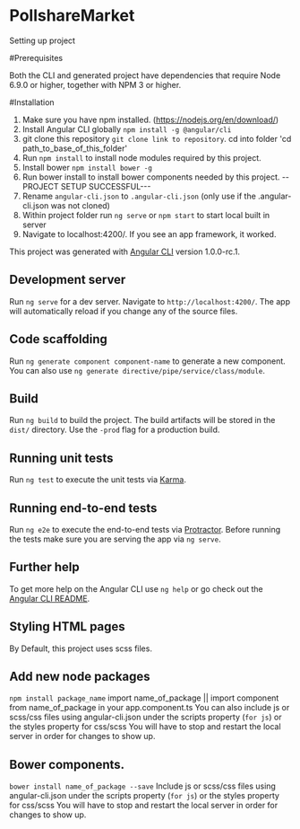 # PollshareMarket

Setting up project

#Prerequisites

Both the CLI and generated project have dependencies that require Node 6.9.0 or higher, together with NPM 3 or higher.

#Installation
1. Make sure you have npm installed. (https://nodejs.org/en/download/)
2. Install Angular CLI globally `npm install -g @angular/cli`
3. git clone this repository `git clone link to repository`. cd into folder 'cd path_to_base_of_this_folder'
4. Run `npm install` to install node modules required by this project.
5. Install bower `npm install bower -g`
6. Run bower install  to install bower components needed by this project.
--PROJECT SETUP SUCCESSFUL---
7. Rename `angular-cli.json` to `.angular-cli.json` (only use if the .angular-cli.json was not cloned)
8. Within project folder run `ng serve` or `npm start` to start local built in server
9. Navigate to localhost:4200/. If you see an app framework, it worked. 

This project was generated with [Angular CLI](https://github.com/angular/angular-cli) version 1.0.0-rc.1.

## Development server
Run `ng serve` for a dev server. Navigate to `http://localhost:4200/`. The app will automatically reload if you change any of the source files.

## Code scaffolding

Run `ng generate component component-name` to generate a new component. You can also use `ng generate directive/pipe/service/class/module`.

## Build

Run `ng build` to build the project. The build artifacts will be stored in the `dist/` directory. Use the `-prod` flag for a production build.

## Running unit tests

Run `ng test` to execute the unit tests via [Karma](https://karma-runner.github.io).

## Running end-to-end tests

Run `ng e2e` to execute the end-to-end tests via [Protractor](http://www.protractortest.org/).
Before running the tests make sure you are serving the app via `ng serve`.

## Further help

To get more help on the Angular CLI use `ng help` or go check out the [Angular CLI README](https://github.com/angular/angular-cli/blob/master/README.md).

## Styling HTML pages
By Default, this project uses scss files.

## Add new node packages
`npm install package_name`
import name_of_package || import component from name_of_package in your app.component.ts
You can also include js or scss/css files using angular-cli.json under the scripts property (`for js`) or the styles property for css/scss
You will have to stop and restart the local server in order for changes to show up.

## Bower components.
`bower install name_of_package --save`
Include js or scss/css files using angular-cli.json under the scripts property (`for js`) or the styles property for css/scss
You will have to stop and restart the local server in order for changes to show up.

